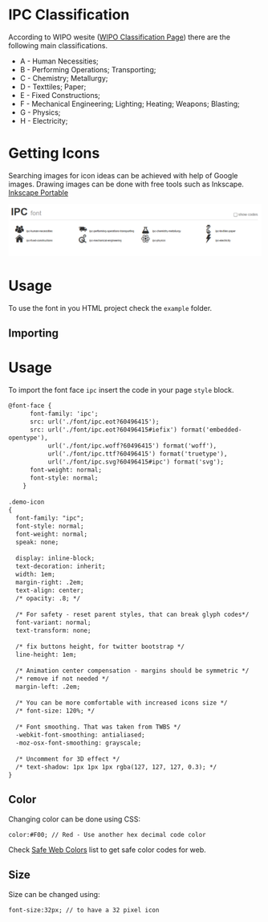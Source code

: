 # IPC Classification 

According to WIPO wesite ([WIPO Classification Page](http://web2.wipo.int/classifications/ipc/ipcpub?notion=scheme&version=20180101&symbol=none&menulang=en&lang=en&viewmode=f&fipcpc=no&showdeleted=yes&indexes=no&headings=yes&notes=yes&direction=o2n&initial=A&cwid=none&tree=no&searchmode=smart)) there are the following main classifications.

- A - Human Necessities;
- B - Performing Operations; Transporting;
- C - Chemistry; Metallurgy;
- D - Texttiles; Paper;
- E - Fixed Constructions;
- F - Mechanical Engineering; Lighting; Heating; Weapons; Blasting;
- G - Physics;
- H - Electricity;

# Getting Icons

Searching images for icon ideas can be achieved with help of Google images.
Drawing images can be done with free tools such as Inkscape.
[Inkscape Portable](https://portableapps.com/apps/graphics_pictures/inkscape_portable)

![IPC Font](img/ipc.png)

# Usage

To use the font in you HTML project check the `example` folder.

## Importing 


# Usage 

To import the font face `ipc` insert the code in your page `style` block.

    @font-face {
          font-family: 'ipc';
          src: url('./font/ipc.eot?60496415');
          src: url('./font/ipc.eot?60496415#iefix') format('embedded-opentype'),
               url('./font/ipc.woff?60496415') format('woff'),
               url('./font/ipc.ttf?60496415') format('truetype'),
               url('./font/ipc.svg?60496415#ipc') format('svg');
          font-weight: normal;
          font-style: normal;
        }
        
    .demo-icon
    {
      font-family: "ipc";
      font-style: normal;
      font-weight: normal;
      speak: none;
     
      display: inline-block;
      text-decoration: inherit;
      width: 1em;
      margin-right: .2em;
      text-align: center;
      /* opacity: .8; */
     
      /* For safety - reset parent styles, that can break glyph codes*/
      font-variant: normal;
      text-transform: none;
     
      /* fix buttons height, for twitter bootstrap */
      line-height: 1em;
     
      /* Animation center compensation - margins should be symmetric */
      /* remove if not needed */
      margin-left: .2em;
     
      /* You can be more comfortable with increased icons size */
      /* font-size: 120%; */
     
      /* Font smoothing. That was taken from TWBS */
      -webkit-font-smoothing: antialiased;
      -moz-osx-font-smoothing: grayscale;
     
      /* Uncomment for 3D effect */
      /* text-shadow: 1px 1px 1px rgba(127, 127, 127, 0.3); */
    }        

## Color

Changing color can be done using CSS:

	color:#F00; // Red - Use another hex decimal code color

Check [Safe Web Colors](https://en.wikipedia.org/wiki/Web_colors) list to get safe color codes for web.

## Size

Size can be changed using: 

	font-size:32px; // to have a 32 pixel icon 
    
    